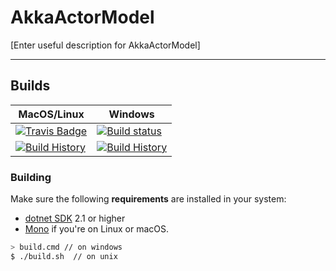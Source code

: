 # AkkaActorModel

[Enter useful description for AkkaActorModel]

---

## Builds

MacOS/Linux | Windows
--- | ---
[![Travis Badge](https://travis-ci.org/rikace/AkkaActorModel.svg?branch=master)](https://travis-ci.org/rikace/AkkaActorModel) | [![Build status](https://ci.appveyor.com/api/projects/status/github/rikace/AkkaActorModel?svg=true)](https://ci.appveyor.com/project/rikace/AkkaActorModel)
[![Build History](https://buildstats.info/travisci/chart/rikace/AkkaActorModel)](https://travis-ci.org/rikace/AkkaActorModel/builds) | [![Build History](https://buildstats.info/appveyor/chart/rikace/AkkaActorModel)](https://ci.appveyor.com/project/rikace/AkkaActorModel)  


### Building

Make sure the following **requirements** are installed in your system:

- [dotnet SDK](https://www.microsoft.com/net/download/core) 2.1 or higher
- [Mono](http://www.mono-project.com/) if you're on Linux or macOS.

```sh
> build.cmd // on windows
$ ./build.sh  // on unix
```

